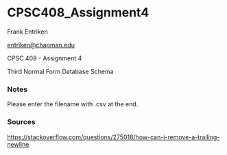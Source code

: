 # CPSC408_Assignment4

Frank Entriken

entriken@chapman.edu

CPSC 408 - Assignment 4

Third Normal Form Database Schema

### Notes

Please enter the filename with .csv at the end.

### Sources

https://stackoverflow.com/questions/275018/how-can-i-remove-a-trailing-newline
